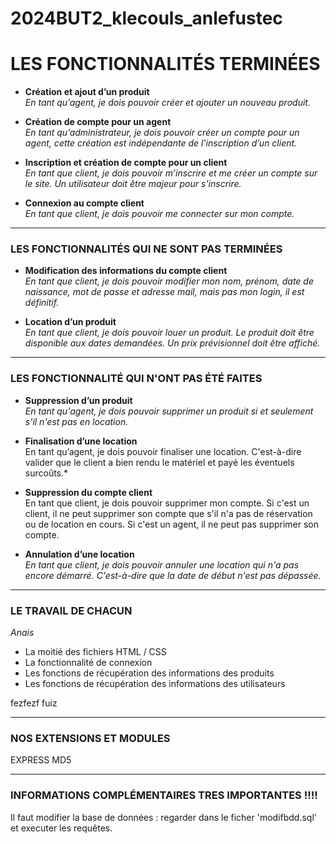 # 2024BUT2_klecouls_anlefustec


# LES FONCTIONNALITÉS TERMINÉES

- **Création et ajout d’un produit**  
  *En tant qu’agent, je dois pouvoir créer et ajouter un nouveau produit.*

- **Création de compte pour un agent**  
  *En tant qu’administrateur, je dois pouvoir créer un compte pour un agent, cette création est indépendante de l'inscription d’un client.*

- **Inscription et création de compte pour un client**  
  *En tant que client, je dois pouvoir m’inscrire et me créer un compte sur le site. Un utilisateur doit être majeur pour s'inscrire.*

- **Connexion au compte client**  
  *En tant que client, je dois pouvoir me connecter sur mon compte.*

--------------------------------------------------------------------------------------

### LES FONCTIONNALITÉS QUI NE SONT PAS TERMINÉES

- **Modification des informations du compte client**  
  *En tant que client, je dois pouvoir modifier mon nom, prénom, date de naissance, mot de passe et adresse mail, mais pas mon login, il est définitif.*

- **Location d’un produit**  
  *En tant que client, je dois pouvoir louer un produit. Le produit doit être disponible aux dates demandées. Un prix prévisionnel doit être affiché.*

--------------------------------------------------------------------------------------

### LES FONCTIONNALITÉ QUI N'ONT PAS ÉTÉ FAITES

- **Suppression d’un produit**  
  *En tant qu'agent, je dois pouvoir supprimer un produit si et seulement s'il n'est pas en location.*

- **Finalisation d’une location**  
  En tant qu’agent, je dois pouvoir finaliser une location. C'est-à-dire valider que le client a bien rendu le matériel et payé les éventuels surcoûts.*

- **Suppression du compte client**  
  En tant que client, je dois pouvoir supprimer mon compte. Si c'est un client, il ne peut supprimer son compte que s'il n'a pas de réservation ou de location en cours. Si c'est un agent, il ne peut pas supprimer son compte.

- **Annulation d’une location**  
  *En tant que client, je dois pouvoir annuler une location qui n'a pas encore démarré. C'est-à-dire que la date de début n'est pas dépassée.*

--------------------------------------------------------------------------------------

### LE TRAVAIL DE CHACUN

*Anais*
- La moitié des fichiers HTML / CSS
- La fonctionnalité de connexion
- Les fonctions de récupération des informations des produits
- Les fonctions de récupération des informations des utilisateurs

fezfezf
fuiz

--------------------------------------------------------------------------------------

### NOS EXTENSIONS ET MODULES

EXPRESS
MD5

--------------------------------------------------------------------------------------

### INFORMATIONS COMPLÉMENTAIRES TRES IMPORTANTES !!!!

Il faut modifier la base de données : regarder dans le ficher 'modifbdd.sql' et executer les requêtes.






